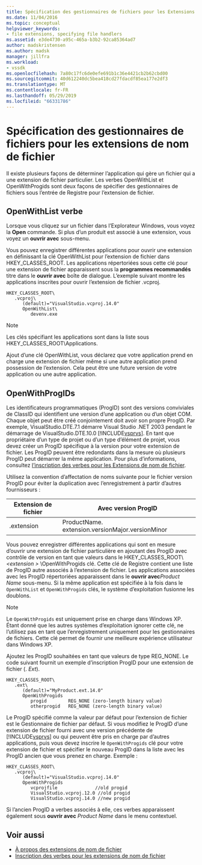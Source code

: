 ```yaml
---
title: Spécification des gestionnaires de fichiers pour les Extensions de nom de fichier | Microsoft Docs
ms.date: 11/04/2016
ms.topic: conceptual
helpviewer_keywords:
- file extensions, specifying file handlers
ms.assetid: e3de4730-a95c-465a-b3b2-92ca85364ad7
author: madskristensen
ms.author: madsk
manager: jillfra
ms.workload:
- vssdk
ms.openlocfilehash: 7a80c17fc6de0efe691b1c36e4421cb2b62cbd00
ms.sourcegitcommit: 40d612240dc5bea418cd27fdacdf85ea177e2df3
ms.translationtype: MT
ms.contentlocale: fr-FR
ms.lasthandoff: 05/29/2019
ms.locfileid: "66331786"
---
```

# <a name="specifying-file-handlers-for-file-name-extensions"></a>Spécification des gestionnaires de fichiers pour les extensions de nom de fichier
Il existe plusieurs façons de déterminer l’application qui gère un fichier qui a une extension de fichier particulier. Les verbes OpenWithList et OpenWithProgids sont deux façons de spécifier des gestionnaires de fichiers sous l’entrée de Registre pour l’extension de fichier.

## <a name="openwithlist-verb"></a>OpenWithList verbe
 Lorsque vous cliquez sur un fichier dans l’Explorateur Windows, vous voyez la **Open** commande. Si plus d’un produit est associé à une extension, vous voyez un **ouvrir avec** sous-menu.

 Vous pouvez enregistrer différentes applications pour ouvrir une extension en définissant la clé OpenWithList pour l’extension de fichier dans HKEY_CLASSES_ROOT. Les applications répertoriées sous cette clé pour une extension de fichier apparaissent sous la **programmes recommandés** titre dans le **ouvrir avec** boîte de dialogue. L’exemple suivant montre les applications inscrites pour ouvrir l’extension de fichier .vcproj.

```
HKEY_CLASSES_ROOT\
   .vcproj\
      (default)="VisualStudio.vcproj.14.0"
      OpenWithList\
         devenv.exe
```

> [!NOTE]
> Les clés spécifiant les applications sont dans la liste sous HKEY_CLASSES_ROOT\Applications.

 Ajout d’une clé OpenWithList, vous déclarez que votre application prend en charge une extension de fichier même si une autre application prend possession de l’extension. Cela peut être une future version de votre application ou une autre application.

## <a name="openwithprogids"></a>OpenWithProgIDs
 Les identificateurs programmatiques (ProgID) sont des versions conviviales de ClassID qui identifient une version d’une application ou d’un objet COM. Chaque objet peut être créé conjointement doit avoir son propre ProgID. Par exemple, VisualStudio.DTE.7.1 démarre Visual Studio .NET 2003 pendant le démarrage de VisualStudio.DTE.10.0 [!INCLUDE[vsprvs](../code-quality/includes/vsprvs_md.md)]. En tant que propriétaire d’un type de projet ou d’un type d’élément de projet, vous devez créer un ProgID spécifique à la version pour votre extension de fichier. Les ProgID peuvent être redondants dans la mesure où plusieurs ProgID peut démarrer la même application. Pour plus d’informations, consultez [l’inscription des verbes pour les Extensions de nom de fichier](../extensibility/registering-verbs-for-file-name-extensions.md).

 Utilisez la convention d’affectation de noms suivante pour le fichier version ProgID pour éviter la duplication avec l’enregistrement à partir d’autres fournisseurs :

|Extension de fichier|Avec version ProgID|
|--------------------|----------------------|
|.extension|ProductName. extension.versionMajor.versionMinor|

 Vous pouvez enregistrer différentes applications qui sont en mesure d’ouvrir une extension de fichier particulière en ajoutant des ProgID avec contrôle de version en tant que valeurs dans le HKEY_CLASSES_ROOT\\ *\<extension >* \OpenWithProgids clé. Cette clé de Registre contient une liste de ProgID autre associés à l’extension de fichier. Les applications associées avec les ProgID répertoriées apparaissent dans le **ouvrir avec**_Product Name_ sous-menu. Si la même application est spécifiée à la fois dans le `OpenWithList` et `OpenWithProgids` clés, le système d’exploitation fusionne les doublons.

> [!NOTE]
> Le `OpenWithProgids` est uniquement prise en charge dans Windows XP. Étant donné que les autres systèmes d’exploitation ignorer cette clé, ne l’utilisez pas en tant que l’enregistrement uniquement pour les gestionnaires de fichiers. Cette clé permet de fournir une meilleure expérience utilisateur dans Windows XP.

 Ajoutez les ProgID souhaitées en tant que valeurs de type REG_NONE. Le code suivant fournit un exemple d’inscription ProgID pour une extension de fichier (. *Ext*).

```
HKEY_CLASSES_ROOT\
   .ext\
      (default)="MyProduct.ext.14.0"
      OpenWithProgids
         progid        REG_NONE (zero-length binary value)
         otherprogid   REG_NONE (zero-length binary value)
```

 Le ProgID spécifié comme la valeur par défaut pour l’extension de fichier est le Gestionnaire de fichier par défaut. Si vous modifiez le ProgID d’une extension de fichier fourni avec une version précédente de [!INCLUDE[vsprvs](../code-quality/includes/vsprvs_md.md)] ou qui peuvent être pris en charge par d’autres applications, puis vous devez inscrire le `OpenWithProgids` clé pour votre extension de fichier et spécifier le nouveau ProgID dans la liste avec les ProgID ancien que vous prenez en charge. Exemple :

```
HKEY_CLASSES_ROOT\
   .vcproj\
      (default)="VisualStudio.vcproj.14.0"
      OpenWithProgids
         vcprojfile              //old progid
         VisualStudio.vcproj.12.0 //old progid
         VisualStudio.vcproj.14.0 //new progid
```

 Si l’ancien ProgID a verbes associés à elle, ces verbes apparaissent également sous **ouvrir avec** *Product Name* dans le menu contextuel.

## <a name="see-also"></a>Voir aussi
- [À propos des extensions de nom de fichier](../extensibility/about-file-name-extensions.md)
- [Inscription des verbes pour les extensions de nom de fichier](../extensibility/registering-verbs-for-file-name-extensions.md)